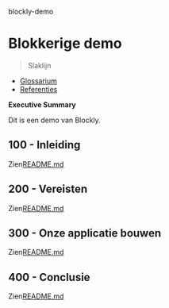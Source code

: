blockly-demo

# Blokkerige demo

> Slaklijn

-   [Glossarium](./GLOSSARY.md)
-   [Referenties](./REFERENCES.md)

**Executive Summary**

Dit is een demo van Blockly.

## 100 - Inleiding

Zien[README.md](./100/README.md)

## 200 - Vereisten

Zien[README.md](./200/README.md)

## 300 - Onze applicatie bouwen

Zien[README.md](./300/README.md)

## 400 - Conclusie

Zien[README.md](./400/README.md)
